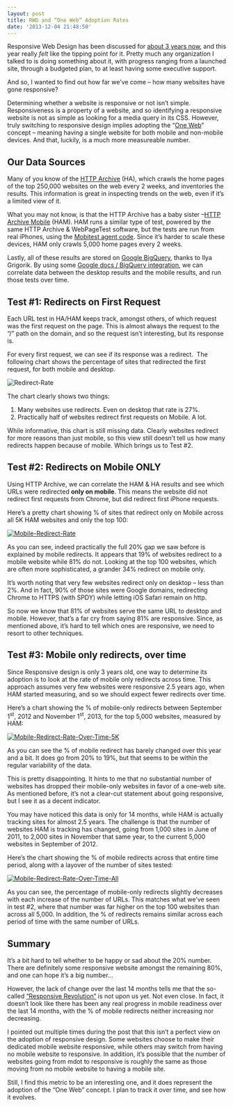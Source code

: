 ```yaml
---
layout: post
title: RWD and “One Web” Adoption Rates
date: '2013-12-04 21:48:50'
---
```



Responsive Web Design has been discussed for [about 3 years now](http://alistapart.com/article/responsive-web-design/), and this year really *felt* like the tipping point for it. Pretty much any organization I talked to is doing something about it, with progress ranging from a launched site, through a budgeted plan, to at least having some executive support.

And so, I wanted to find out how far we’ve come – how many websites have gone responsive?  
  
 Determining whether a website is responsive or not isn’t simple. Responsiveness is a property of a website, and so identifying a responsive website is not as simple as looking for a media query in its CSS. However, truly switching to responsive design implies adopting the “[One Web](http://adactio.com/journal/1716/)” concept – meaning having a single website for both mobile and non-mobile devices. And that, luckily, is a much more measureable number.


## Our Data Sources

Many of you know of the [HTTP Archive](http://httparchive.org/) (HA), which crawls the home pages of the top 250,000 websites on the web every 2 weeks, and inventories the results. This information is great in inspecting trends on the web, even if it’s a limited view of it.

What you may not know, is that the HTTP Archive has a baby sister –[HTTP Archive Mobile](http://mobile.httparchive.org/) (HAM). HAM runs a similar type of test, powered by the same HTTP Archive & WebPageTest software, but the tests are run from real iPhones, using the [Mobitest agent code](https://code.google.com/p/mobitest-agent/). Since it’s harder to scale these devices, HAM only crawls 5,000 home pages every 2 weeks.

Lastly, all of these results are stored on [Google BigQuery](http://www.igvita.com/2013/06/20/http-archive-bigquery-web-performance-answers/), thanks to Ilya Grigorik. By using some [Google docs / BigQuery integration](https://developers.google.com/apps-script/articles/bigquery_tutorial), we can correlate data between the desktop results and the mobile results, and run those tests over time.


## Test #1: Redirects on First Request

Each URL test in HA/HAM keeps track, amongst others, of which request was the first request on the page. This is almost always the request to the “/” path on the domain, and so the request isn’t interesting, but its response is.

For every first request, we can see if its response was a redirect.  The following chart shows the percentage of sites that redirected the first request, for both mobile and desktop.

![Redirect-Rate](http://res.cloudinary.com/guypo-blog/image/upload/h_181,w_300/v1431082686/Redirect-Rate_blitss.jpg)

The chart clearly shows two things:

1. Many websites use redirects. Even on desktop that rate is 27%.
2. Practically half of websites redirect first requests on Mobile. A lot.

While informative, this chart is still missing data. Clearly websites redirect for more reasons than just mobile, so this view still doesn’t tell us how many redirects happen because of mobile. Which brings us to Test #2.


## Test #2: Redirects on Mobile ONLY

Using HTTP Archive, we can correlate the HAM & HA results and see which URLs were redirected **only on mobile**. This means the website did not redirect first requests from Chrome, but did redirect first iPhone requests.

Here’s a pretty chart showing % of sites that redirect only on Mobile across all 5K HAM websites and only the top 100:

[![Mobile-Redirect-Rate](http://res.cloudinary.com/guypo-blog/image/upload/h_203,w_300/v1431082685/Mobile-Redirect-Rate_c4ca5m.jpg)](http://res.cloudinary.com/guypo-blog/image/upload/h_203,w_300/v1431082685/Mobile-Redirect-Rate_c4ca5m.jpg)

As you can see, indeed practically the full 20% gap we saw before is explained by mobile redirects. It appears that 19% of websites redirect to a mobile website while 81% do not. Looking at the top 100 websites, which are often more sophisticated, a grander 34% redirect on mobile only.

It’s worth noting that very few websites redirect only on desktop – less than 2%. And in fact, 90% of those sites were Google domains, redirecting Chrome to HTTPS (with SPDY) while letting iOS Safari remain on http.

So now we know that 81% of websites serve the same URL to desktop and mobile. However, that’s a far cry from saying 81% are responsive. Since, as mentioned above, it’s hard to tell which ones are responsive, we need to resort to other techniques.


## Test #3: Mobile only redirects, over time

Since Responsive design is only 3 years old, one way to determine its adoption is to look at the rate of mobile only redirects across time. This approach assumes very few websites were responsive 2.5 years ago, when HAM started measuring, and so we should expect fewer redirects over time.

Here’s a chart showing the % of mobile-only redirects between September 1<sup>st</sup>, 2012 and November 1<sup>st</sup>, 2013, for the top 5,000 websites, measured by HAM:

[![Mobile-Redirect-Rate-Over-Time-5K](http://res.cloudinary.com/guypo-blog/image/upload/h_186,w_300/v1431082686/Mobile-Redirect-Rate-Over-Time-5K_wlhvib.jpg)](http://res.cloudinary.com/guypo-blog/image/upload/h_186,w_300/v1431082686/Mobile-Redirect-Rate-Over-Time-5K_wlhvib.jpg)

As you can see the % of mobile redirect has barely changed over this year and a bit. It does go from 20% to 19%, but that seems to be within the regular variability of the data.

This is pretty disappointing. It hints to me that no substantial number of websites has dropped their mobile-only websites in favor of a one-web site. As mentioned before, it’s not a clear-cut statement about going responsive, but I see it as a decent indicator.

You may have noticed this data is only for 14 months, while HAM is actually tracking sites for almost 2.5 years. The challenge is that the number of websites HAM is tracking has changed, going from 1,000 sites in June of 2011, to 2,000 sites in November that same year, to the current 5,000 websites in September of 2012.

Here’s the chart showing the % of mobile redirects across that entire time period, along with a layover of the number of sites tested:

[![Mobile-Redirect-Rate-Over-Time-All](http://res.cloudinary.com/guypo-blog/image/upload/h_186,w_300/v1431082687/Mobile-Redirect-Rate-Over-Time-All_ia60lh.jpg)](http://res.cloudinary.com/guypo-blog/image/upload/h_186,w_300/v1431082687/Mobile-Redirect-Rate-Over-Time-All_ia60lh.jpg)

As you can see, the percentage of mobile-only redirects slightly decreases with each increase of the number of URLs. This matches what we’ve seen in test #2, where that number was far higher on the top 100 websites than across all 5,000. In addition, the % of redirects remains similar across each period of time with the same number of URLs.


## Summary

It’s a bit hard to tell whether to be happy or sad about the 20% number. There are definitely some responsive website amongst the remaining 80%, and one can hope it’s a big number…

However, the lack of change over the last 14 months tells me that the so-called [“Responsive Revolution”](http://readwrite.com/2011/10/13/the_responsive_web_design_revolution_coming_to_a_f) is not upon us yet. Not even close. In fact, it doesn’t look like there has been any real progress in mobile readiness over the last 14 months, with the % of mobile redirects neither increasing nor decreasing.

I pointed out multiple times during the post that this isn’t a perfect view on the adoption of responsive design. Some websites choose to make their dedicated mobile website responsive, while others may switch from having no mobile website to responsive. In addition, it’s possible that the number of websites going from mdot to responsive is roughly the same as those moving from no mobile website to having a mobile site.

Still, I find this metric to be an interesting one, and it does represent the adoption of the “One Web” concept. I plan to track it over time, and see how it evolves.



